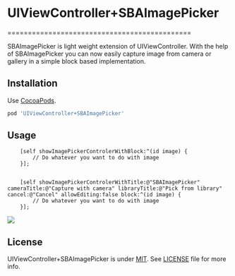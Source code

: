 # UIViewController+SBAImagePicker
=============================================

SBAImagePicker is light weight extension of UIViewController. With the help of SBAImagePicker you can now easily capture image from camera or gallery in a simple block based implementation.


Installation
------------

Use [CocoaPods](http://cocoapods.org).

```ruby
pod 'UIViewController+SBAImagePicker'
```


Usage
-----


```objc
    [self showImagePickerControlerWithBlock:^(id image) {
    	// Do whatever you want to do with image
    }];
```

```obj

	[self showImagePickerControlerWithTitle:@"SBAImagePicker" cameraTitle:@"Capture with camera" libraryTitle:@"Pick from library" cancel:@"Cancel" allowEditing:false block:^(id image) {
        // Do whatever you want to do with image
    }];

```

![](https://preview.ibb.co/mG8S6G/Simulator_Screen_Shot_01_Oct_2017_3_42_24_PM.png)


License
-------

UIViewController+SBAImagePicker is under [MIT](https://opensource.org/licenses/MIT). See [LICENSE](LICENSE) file for more info.
